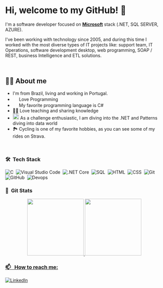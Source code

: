# Hi, welcome to my GitHub! 👋

<p>I'm a software developer focused on  <strong><a href="https://microsoft.com/">Microsoft</a></strong> stack (.NET, SQL SERVER, AZURE).

I've been working with technology since 2005, and during this time I worked with the most diverse types of IT projects like: support team, IT Operations, software development desktop, web programming, SOAP / REST, business Intelligence and ETL solutions. 

<br>

## 👩‍💻 About me
* I'm from Brazil, living and working in Portugal.
* <img width="16" src="https://about.gitlab.com/images/blogimages/GitLab-Dev.png" alt="" /> Love Programming
* <img width="16" src="https://cdn3.iconfinder.com/data/icons/logos-and-brands-adobe/512/267_Python-512.png" alt="" /> My favorite programming language is C#
* 👩‍🏫 Love teaching and sharing knowledge
* <img width="20" src="https://cdn0.iconfinder.com/data/icons/infographic-orchid-vol-1/256/Histogram-512.png" alt="" /> As a challenge enthusiastic, I am diving into the .NET and Patterns diving into data world
* 🏞️ Cycling is one of my favorite hobbies, as you can see some of my rides on Strava.

<br>

### 🛠 &nbsp;Tech Stack

![C](https://img.shields.io/badge/-C%23%20-05122A?style=flat&logo=c-sharp)&nbsp;
![Visual Studio Code](https://img.shields.io/badge/-Visual%20Studio%20Code-05122A?style=flat&logo=visual-studio-code&logoColor=007ACC)&nbsp;
![.NET Core](https://img.shields.io/badge/-.NET-05122A?style=flat&logo=.net&logoColor=007ACC)&nbsp;
![SQL](https://img.shields.io/badge/-SQL%20SERVER-05122A?style=flat&logo=Microsoft%20SQL%20Server&logoColor=white)&nbsp;
![HTML](https://img.shields.io/badge/-HTML-05122A?style=flat&logo=HTML5)&nbsp;
![CSS](https://img.shields.io/badge/-CSS-05122A?style=flat&logo=CSS3&logoColor=1572B6)&nbsp;
![Git](https://img.shields.io/badge/-Git-05122A?style=flat&logo=git)&nbsp;
![GitHub](https://img.shields.io/badge/-GitHub-05122A?style=flat&logo=github)&nbsp;
![Devops](https://img.shields.io/badge/-Azure%20DevOps-05122A?style=flat&logo=Azure%20DevOps&logoColor=white)&nbsp;

### 🤳 &nbsp;Git Stats

<div align="center">
  <a href="https://github.com/fabriciodribeiro">
  <img height="180em" src="https://github-readme-stats.vercel.app/api?username=fabriciodribeiro&show_icons=true&theme=great-gatsby&include_all_commits=true&count_private=true"/>
  <img height="180em" src="https://github-readme-stats.vercel.app/api/top-langs/?username=fabriciodribeiro&layout=compact&langs_count=7&theme=great-gatsby"/>
</div>

### 📫 &nbsp; How to reach me:

<a href="https://www.linkedin.com/in/fabriciodribeiropt/"><img alt="LinkedIn" src="https://img.shields.io/badge/linkedin%20-%230077B5.svg?&style=flat&logo=linkedin&logoColor=white"/></a> &nbsp;
